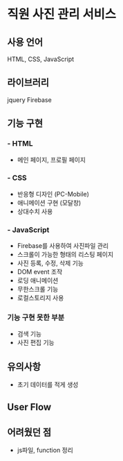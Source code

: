 # 직원 사진 관리 서비스

## 사용 언어
HTML, CSS, JavaScript

## 라이브러리
jquery
Firebase

## 기능 구현
### - HTML
* 메인 페이지, 프로필 페이지 

### - CSS
* 반응형 디자인 (PC-Mobile)
* 애니메이션 구현 (모달창)
* 상대수치 사용

### - JavaScript
* Firebase를 사용하여 사진파일 관리
* 스크롤이 가능한 형태의 리스팅 페이지
* 사진 등록, 수정, 삭제 기능
* DOM event 조작
* 로딩 애니메이션
* 무한스크롤 기능 
* 로컬스토리지 사용

### 기능 구현 못한 부분
* 검색 기능
* 사진 편집 기능

## 유의사항
* 초기 데이터를 적게 생성


## User Flow


## 어려웠던 점

* js파일, function 정리

